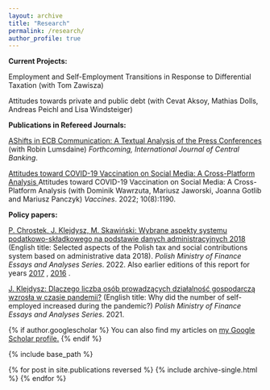 ```yaml
---
layout: archive
title: "Research"
permalink: /research/
author_profile: true
---
```


**Current Projects:**

Employment and Self-Employment Transitions in Response to Differential Taxation (with Tom Zawisza)

Attitudes towards private and public debt (with Cevat Aksoy, Mathias Dolls, Andreas Peichl and Lisa Windsteiger) 

**Publications in Refereed Journals:**

<a href="https://papers.ssrn.com/sol3/papers.cfm?abstract_id=4010282">AShifts in ECB Communication: A Textual Analysis of the Press Conferences </a> 
(with Robin Lumsdaine)
*Forthcoming, International Journal of Central Banking*. 

<a href="https://doi.org/10.3390/vaccines10081190">Attitudes toward COVID-19 Vaccination on Social Media: A Cross-Platform Analysis </a> 
Attitudes toward COVID-19 Vaccination on Social Media: A Cross-Platform Analysis (with Dominik Wawrzuta, Mariusz Jaworski, Joanna Gotlib and Mariusz Panczyk) *Vaccines*. 2022; 10(8):1190. 

**Policy papers:**

<a href="https://www.gov.pl/web/finanse/no-72022-p-chrostek-j-klejdysz-m-skawinski-wybrane-aspekty-systemu-podatkowo-skladkowego-na-podstawie-danych-administracyjnych-2018">P. Chrostek, J. Klejdysz, M. Skawiński: Wybrane aspekty systemu podatkowo-składkowego na podstawie danych administracyjnych 2018</a> 
 (English title: Selected aspects of the Polish tax and social contributions system based on administrative data 2018). *Polish Ministry of Finance Essays and Analyses Series*. 2022. Also earlier editions of this report for years <a href="https://www.gov.pl/web/finanse/no-4-2020-pchrostek-j-klejdysz-mskawinski">2017</a> , <a href="https://www.gov.pl/web/finanse/wybrane-aspekty-systemu-podatkowo-skladkowego-na-podstawie-danych-pit-i-zus-2016">2016</a> .

<a href="https://www.gov.pl/web/finanse/no-5-2021-j-klejdysz">J. Klejdysz: Dlaczego liczba osób prowadzących działalność gospodarczą wzrosła w czasie pandemii?</a> (English title: Why did the number of self-employed increased during the pandemic?)  *Polish Ministry of Finance Essays and Analyses Series*. 2021. 




{% if author.googlescholar %}
  You can also find my articles on <u><a href="{{author.googlescholar}}">my Google Scholar profile</a>.</u>
{% endif %}

{% include base_path %}

{% for post in site.publications reversed %}
  {% include archive-single.html %}
{% endfor %}
